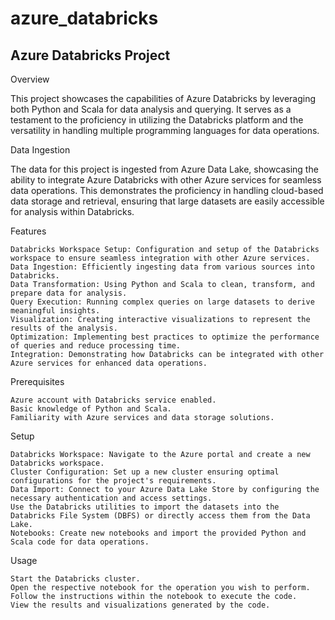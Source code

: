 # azure_databricks
## Azure Databricks Project
Overview

This project showcases the capabilities of Azure Databricks by leveraging both Python and Scala for data analysis and querying. It serves as a testament to the proficiency in utilizing the Databricks platform and the versatility in handling multiple programming languages for data operations.

Data Ingestion

The data for this project is ingested from Azure Data Lake, showcasing the ability to integrate Azure Databricks with other Azure services for seamless data operations. This demonstrates the proficiency in handling cloud-based data storage and retrieval, ensuring that large datasets are easily accessible for analysis within Databricks.

Features

    Databricks Workspace Setup: Configuration and setup of the Databricks workspace to ensure seamless integration with other Azure services.
    Data Ingestion: Efficiently ingesting data from various sources into Databricks.
    Data Transformation: Using Python and Scala to clean, transform, and prepare data for analysis.
    Query Execution: Running complex queries on large datasets to derive meaningful insights.
    Visualization: Creating interactive visualizations to represent the results of the analysis.
    Optimization: Implementing best practices to optimize the performance of queries and reduce processing time.
    Integration: Demonstrating how Databricks can be integrated with other Azure services for enhanced data operations.

Prerequisites

    Azure account with Databricks service enabled.
    Basic knowledge of Python and Scala.
    Familiarity with Azure services and data storage solutions.

Setup

    Databricks Workspace: Navigate to the Azure portal and create a new Databricks workspace.
    Cluster Configuration: Set up a new cluster ensuring optimal configurations for the project's requirements.
    Data Import: Connect to your Azure Data Lake Store by configuring the necessary authentication and access settings.
    Use the Databricks utilities to import the datasets into the Databricks File System (DBFS) or directly access them from the Data Lake.
    Notebooks: Create new notebooks and import the provided Python and Scala code for data operations.

Usage

    Start the Databricks cluster.
    Open the respective notebook for the operation you wish to perform.
    Follow the instructions within the notebook to execute the code.
    View the results and visualizations generated by the code.

